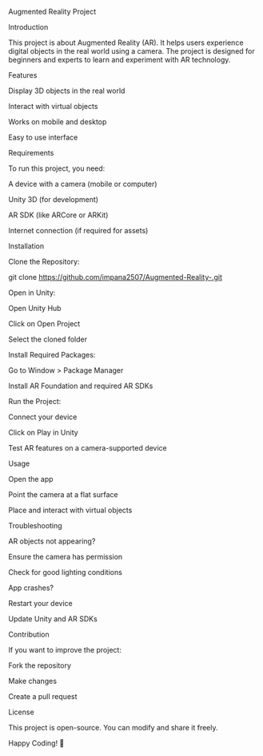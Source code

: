 Augmented Reality Project

Introduction

This project is about Augmented Reality (AR). It helps users experience digital objects in the real world using a camera. The project is designed for beginners and experts to learn and experiment with AR technology.

Features

Display 3D objects in the real world

Interact with virtual objects

Works on mobile and desktop

Easy to use interface

Requirements

To run this project, you need:

A device with a camera (mobile or computer)

Unity 3D (for development)

AR SDK (like ARCore or ARKit)

Internet connection (if required for assets)

Installation

Clone the Repository:

git clone https://github.com/impana2507/Augmented-Reality-.git

Open in Unity:

Open Unity Hub

Click on Open Project

Select the cloned folder

Install Required Packages:

Go to Window > Package Manager

Install AR Foundation and required AR SDKs

Run the Project:

Connect your device

Click on Play in Unity

Test AR features on a camera-supported device

Usage

Open the app

Point the camera at a flat surface

Place and interact with virtual objects

Troubleshooting

AR objects not appearing?

Ensure the camera has permission

Check for good lighting conditions

App crashes?

Restart your device

Update Unity and AR SDKs

Contribution

If you want to improve the project:

Fork the repository

Make changes

Create a pull request

License

This project is open-source. You can modify and share it freely.

Happy Coding! 🚀


